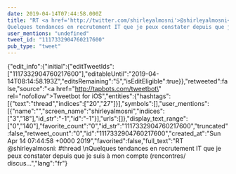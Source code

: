 ```yaml
---
date: 2019-04-14T07:44:58.000Z
title: "RT <a href='http://twitter.com/shirleyalmosni'>@shirleyalmosni</a>: #thread 
Quelques tendances en recrutement IT que je peux constater depuis que je suis à mon compte (rencontres/ discus…″"
user_mentions: "undefined"
tweet_id: "1117332904760217600"
pub_type: "tweet"
---
```

{"edit_info":{"initial":{"editTweetIds":["1117332904760217600"],"editableUntil":"2019-04-14T08:14:58.193Z","editsRemaining":"5","isEditEligible":true}},"retweeted":false,"source":"<a href=\"http://tapbots.com/tweetbot\" rel=\"nofollow\">Tweetbot for iΟS</a>","entities":{"hashtags":[{"text":"thread","indices":["20","27"]}],"symbols":[],"user_mentions":[{"name":"","screen_name":"shirleyalmosni","indices":["3","18"],"id_str":"-1","id":"-1"}],"urls":[]},"display_text_range":["0","140"],"favorite_count":"0","id_str":"1117332904760217600","truncated":false,"retweet_count":"0","id":"1117332904760217600","created_at":"Sun Apr 14 07:44:58 +0000 2019","favorited":false,"full_text":"RT @shirleyalmosni: #thread \nQuelques tendances en recrutement IT que je peux constater depuis que je suis à mon compte (rencontres/ discus…","lang":"fr"}

